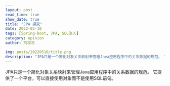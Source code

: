 ```yaml
---
layout: post
read_time: true
show_date: true
title: "JPA 探究"
date: 2022-05-10
tags: [Spring-boot, JPA, SQL注入]
category: opinion
author: 荆凉凉

img: posts/20220510/title.png
description: "JPA只是一个简化对象关系映射来管理Java应用程序中的关系数据的规范。 它提供了一个平台，可以直接使用对象而不是使用SQL语句。"
---
```

JPA只是一个简化对象关系映射来管理Java应用程序中的关系数据的规范。 它提供了一个平台，可以直接使用对象而不是使用SQL语句。
